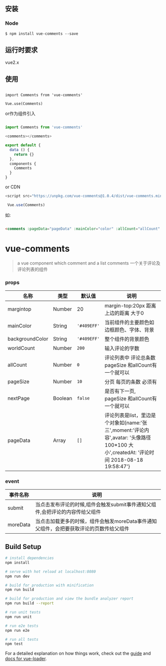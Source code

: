 ## 安装

### Node

```
$ npm install vue-comments --save

```

## 运行时要求

vue2.x

## 使用


```JS

import Comments from 'vue-comments'

Vue.use(Comments)

```
or作为组件引入

```js

import Comments from 'vue-comments'

<comments></comments>

export default {
  data () {
    return {}
  },
  components {
    Comments
  }
}

```
or CDN

```js
<script src="https://unpkg.com/vue-comments@1.0.4/dist/vue-comments.min.js"></script>

 Vue.use(Comments)

```

如:
```HTML

<comments :pageData="pageData" :mainColor="color" :allCount="allCount" @submit="submit" @moreData="moreData" :pageSize="pageSize" :nextPage="nextPage"></comments>

```

# vue-comments

> a vue component which comment and a list comments 一个关于评论及评论列表的组件

### props
| 名称 | 类型 | 默认值 | 说明 |
| ---- | ---- | ------- | ----------- |
| margintop| Number | 20 | margin-top:20px  距离上边的距离 大于0 |
| mainColor | String | `'#409EFF'` | 当前组件的主要颜色如边框颜色、字体、背景|
| backgroundColor | String |`'#409EFF'` | 整个组件的背景颜色 |
| worldCount | Number | `200` | 输入评论的字数 |
| allCount | Number | `0` | 评论列表中 评论总条数 pageSize 和allCount有一个就可以  |
| pageSize | Number | `10` | 分页 每页的条数 必须有 |
| nextPage | Boolean | `false` | 是否有下一页, pageSize 和allCount有一个就可以 |
| pageData | Array | `[]` | 评论列表是list，里边是个对象如{name:'张三',moment:'评论内容',avatar: '头像路径100*100 大小',createdAt: '评论时间 2018-08-18 19:58:47'} |

### event
| 事件名称  |  说明 |
| ---- | ----------- |
| submit| 当点击发布评论的时候,组件会触发submit事件通知父组件,会把评论的内容传给父组件|
|moreData| 当点击加载更多的时候，组件会触发moreData事件通知父组件，会把要获取评论的页数传给父组件|

## Build Setup

``` bash
# install dependencies
npm install

# serve with hot reload at localhost:8080
npm run dev

# build for production with minification
npm run build

# build for production and view the bundle analyzer report
npm run build --report

# run unit tests
npm run unit

# run e2e tests
npm run e2e

# run all tests
npm test
```

For a detailed explanation on how things work, check out the [guide](http://vuejs-templates.github.io/webpack/) and [docs for vue-loader](http://vuejs.github.io/vue-loader).
